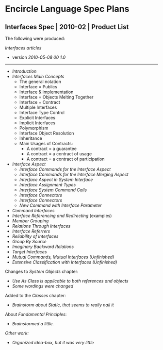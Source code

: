 ﻿Encircle Language Spec Plans
============================

Interfaces Spec | 2010-02 | Product List
----------------------------------------

The following were produced:

*Interfaces articles*
    
- version  *2010-05-08 00  1.0*
-----
- *Introduction*
- *Interfaces Main Concepts*
    - The general notation
    - Interface = Publics
    - Interface & implementation
    - Interface = Objects Melting Together
    - Interface = Contract
    - Multiple Interfaces
    - Interface Type Control
    - Explicit Interfaces
    - Implicit Interfaces
    - Polymorphism
    - Interface Object Resolution
    - Inheritance
    - Main Usages of Contracts:
        - A contract = a guarantee
        - A contract = a contract of usage
        - A contract = a contract of participation
- *Interface Aspect*
    - *Interface Commands for the Interface Aspect*
    - *Interface Commands for the Interface Merging Aspect*
    - *Interface Aspect in System Interface*
    - *Interface Assignment Types*
    - *Interface System Command Calls*
    - *Interface Connectors*
    - *Interface Connectors*
    - *New Command with Interface Parameter*
- *Command Interfaces*
- *Interface Referencing and Redirecting* (examples)
- *Member Grouping*
- *Relations Through Interfaces*
- *Interface Referrers*
- *Reliability of Interfaces*
- *Group By Source*
- *Imaginary Backward Relations*
- *Target Interfaces*
- *Mutual Commands, Mutual Interfaces (Unfinished)*
- *Extensive Classification with Interfaces (Unfinished)*

Changes to *System Objects* chapter:

- *Use As Class is applicable to both references and objects*
- *Some wordings were changed*

Added to the *Classes* chapter:

- *Brainstorm about Static, that seems to really nail it*

About *Fundamental Principles*:

- *Brainstormed a little.*

*Other work:*

- *Organized idea-box, but it was very little*